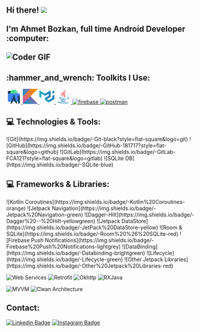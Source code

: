 <h2 align="left">
 <abc>
  <br>Hi there! <img src="https://user-images.githubusercontent.com/42378118/110234147-e3259600-7f4e-11eb-95be-0c4047144dea.gif" width="30"><br>
  <br> I'm Ahmet Bozkan, full time Android Developer :computer:<br>
  <br>
    <img src="https://media.giphy.com/media/SWoSkN6DxTszqIKEqv/giphy.gif" alt="Coder GIF" width="500">
 </abc>
</h2> 

<h2 align="left">:hammer_and_wrench: Toolkits I Use:</h2>
<p align="left">
    <a href="https://developer.android.com/" target="_blank"> <img src="https://github.com/devicons/devicon/blob/master/icons/androidstudio/androidstudio-original.svg" alt="android" width="40" height="40"/> </a>
    <a href="https://kotlinlang.org/" target="_blank"> <img src="https://github.com/devicons/devicon/blob/master/icons/kotlin/kotlin-original.svg" alt="kotlin" width="40" height="40"/> </a>
 <a href="https://material.io/" target="_blank"> <img src="https://github.com/devicons/devicon/blob/master/icons/materialui/materialui-original.svg" alt="material-ui" width="40" height="40"/> </a>
<a href="https://developer.oracle.com/java/" target="_blank"> <img src="https://github.com/devicons/devicon/blob/master/icons/java/java-original.svg" alt="java" width="40" height="40"/> </a>
    <a href="https://firebase.google.com/" target="_blank"> <img src="https://www.vectorlogo.zone/logos/firebase/firebase-icon.svg" alt="firebase" width="40" height="40"/> </a>
    <a href="https://www.postman.com/" target="_blank"> <img src="https://www.vectorlogo.zone/logos/getpostman/getpostman-icon.svg" alt="postman" width="40" height="40"/> </a>
</p>

<h2 align="left">💻 Technologies & Tools:</h2>
![Git](https://img.shields.io/badge/-Git-black?style=flat-square&logo=git)
  ![GitHub](https://img.shields.io/badge/-GitHub-181717?style=flat-square&logo=github)
  ![GitLab](https://img.shields.io/badge/-GitLab-FCA121?style=flat-square&logo=gitlab)
  ![SQLite DB](https://img.shields.io/badge/-SQLite-blue)

<h2 align="left">💻 Frameworks & Libraries:</h2>
  ![Kotlin Coroutines](https://img.shields.io/badge/-Kotlin%20Coroutines-orange)
  ![Jetpack Navigation](https://img.shields.io/badge/-Jetpack%20Navigation-green)
  ![Dagger-Hilt](https://img.shields.io/badge/-Dagger%20--%20Hilt-yellowgreen)
  ![Jetpack DataStore](https://img.shields.io/badge/-JetPack%20DataStore-yellow)
  ![Room & SQLite](https://img.shields.io/badge/-Room%20%26%20SQLite-red)
  ![Firebase Push Notifications](https://img.shields.io/badge/-Firebase%20Push%20Notifications-lightgrey)
  ![DataBinding](https://img.shields.io/badge/-Databinding-brightgreen)
  ![Lifecycle](https://img.shields.io/badge/-Lifecycle-green)
  ![Other Jetpack Libraries](https://img.shields.io/badge/-Other%20Jetpack%20Libraries-red)
  
  ![Web Services](https://img.shields.io/badge/-Web%20Services%20%26%20Rest%20APIs-yellowgreen)
  ![Retrofit](https://img.shields.io/badge/-Retrofit-yellow)
  ![Okhttp](https://img.shields.io/badge/-Okhttp-orange)
  ![RXJava](https://img.shields.io/badge/-RxJava-red)
  
  ![MVVM](https://img.shields.io/badge/-MVVM-lightgrey)
  ![Clean Architecture](https://img.shields.io/badge/-Clean%20Architecture-red)
  

<h2 align="left">Contact:</h2>

[![Linkedin Badge](https://img.shields.io/badge/-AhmetBozkan-blue?style=flat-square&logo=Linkedin&logoColor=white&link=https://www.linkedin.com/in/imsivram1999/)](https://www.linkedin.com/in/ahmet-bozkan-295162187/) [![Instagram Badge](https://img.shields.io/badge/-@ahmetbzkk_-D7008A?style=flat-square&labelColor=D7008A&logo=Instagram&logoColor=white&link=https://www.instagram.com/ahmetbzkk_/)](https://www.instagram.com/ahmetbzkk_/)
